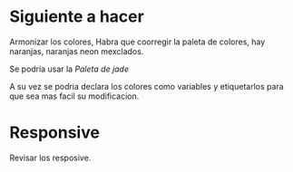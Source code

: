 # Siguiente a hacer 
Armonizar los colores,
Habra que coorregir la paleta de colores, hay naranjas, naranjas neon mexclados.

Se podria usar la _Paleta de jade_

A su vez se podria declara los colores como variables y etiquetarlos para que sea mas facil su modificacion. 

# Responsive
Revisar los resposive. 